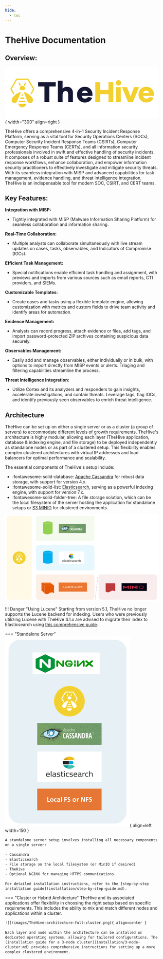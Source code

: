 ```yaml
---
hide:
  - toc
---
```


# TheHive Documentation

## Overview:

![Application Stack](images/thehive.svg){ width="300" align=right }

TheHive offers a comprehensive 4-in-1 Security Incident Response Platform, serving as a vital tool for Security Operations Centers (SOCs), Computer Security Incident Response Teams (CSIRTs), Computer Emergency Response Teams (CERTs), and all information security professionals involved in swift and effective handling of security incidents. It composes of a robust suite of features designed to streamline incident response workflows, enhance collaboration, and empower information security practitioners to effectively investigate and mitigate security threats. With its seamless integration with MISP and advanced capabilities for task management, evidence handling, and threat intelligence integration, TheHive is an indispensable tool for modern SOC, CSIRT, and CERT teams.

## Key Features:

**Integration with MISP:** 
- Tightly integrated with MISP (Malware Information Sharing Platform) for seamless collaboration and information sharing.

**Real-Time Collaboration:** 
- Multiple analysts can collaborate simultaneously with live stream updates on cases, tasks, observables, and Indicators of Compromise (IOCs).

**Efficient Task Management:** 
- Special notifications enable efficient task handling and assignment, with previews and imports from various sources such as email reports, CTI providers, and SIEMs.

**Customizable Templates:** 
- Create cases and tasks using a flexible template engine, allowing customization with metrics and custom fields to drive team activity and identify areas for automation.

**Evidence Management:** 
- Analysts can record progress, attach evidence or files, add tags, and import password-protected ZIP archives containing suspicious data securely.

**Observables Management:** 
- Easily add and manage observables, either individually or in bulk, with options to import directly from MISP events or alerts. Triaging and filtering capabilities streamline the process.

**Threat Intelligence Integration:** 
- Utilize Cortex and its analyzers and responders to gain insights, accelerate investigations, and contain threats. Leverage tags, flag IOCs, and identify previously seen observables to enrich threat intelligence.


## Architecture

TheHive can be set up on either a single server or as a cluster (a group of servers) to accommodate different levels of growth requirements.  TheHive's architecture is highly modular, allowing each layer (TheHive application, database & indexing engine, and file storage) to be deployed independently as standalone nodes or as part of a clustered setup. This flexibility enables complex clustered architectures with virtual IP addresses and load balancers for optimal performance and scalability. 

The essential components of TheHive's setup include:

- :fontawesome-solid-database: [Apache Cassandra](https://cassandra.apache.org/_/index.html) for robust data storage, with support for version 4.x.
- :fontawesome-solid-list: [Elasticsearch](https://www.elastic.co), serving as a powerful indexing engine, with support for version 7.x.
- :fontawesome-solid-folder-tree: A file storage solution, which can be the local filesystem of the server hosting the application for standalone setups or [S3 MINIO](https://min.io/) for clustered environments.

![Application Stack](images/thehive-application-stack.png)

!!! Danger "Using Lucene"
    Starting from version 5.1, TheHive no longer supports the Lucene backend for indexing. Users who were previously utilizing Lucene with TheHive 4.1.x are advised to migrate their index to Elasticsearch using [this comprehensive guide](./operations/change-index.md).



=== "Standalone Server" 
    ![Standalone Server](images/TheHive-standalone.png){ align=left width=150 }

    A standalone server setup involves installing all necessary components on a single server:

    - Cassandra
    - Elasticsearch
    - File storage on the local filesystem (or MinIO if desired)
    - TheHive
    - Optional NGINX for managing HTTPS communications

    For detailed installation instructions, refer to the [step-by-step installation guide](installation/step-by-step-guide.md).

=== "Cluster or Hybrid Architecture"
    TheHive and its associated applications offer flexibility in choosing the right setup based on specific requirements. This includes the ability to mix and match different nodes and applications within a cluster.

    ![](images/TheHive-architecture-full-cluster.png){ align=center }

    Each layer and node within the architecture can be installed on dedicated operating systems, allowing for tailored configurations. The [installation guide for a 3-node cluster](installation/3-node-cluster.md) provides comprehensive instructions for setting up a more complex clustered environment.

<!-- - [Requirements](./requirements.md)
- [Operating Systems](./operating_systems.md)
- [Installation Guides](./installation_guides.md)
- Configuration Guides
- Advanced Use Cases
  - Upgrade from TheHive 4.x (Standalone Server)
  - TheHive as a Cluster
    - Install a Cluster with 3 Nodes
    - Upgrade a Cluster
  - Update from TheHive 3.x -->